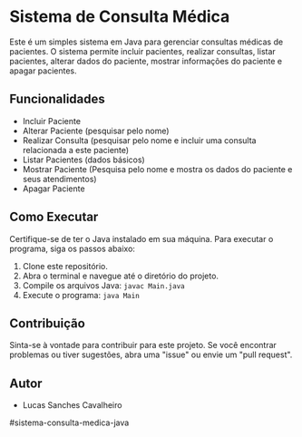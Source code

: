 # Sistema de Consulta Médica

Este é um simples sistema em Java para gerenciar consultas médicas de pacientes. 
O sistema permite incluir pacientes, realizar consultas, listar pacientes, alterar dados do paciente, 
mostrar informações do paciente e apagar pacientes.

## Funcionalidades

- Incluir Paciente
- Alterar Paciente (pesquisar pelo nome)
- Realizar Consulta (pesquisar pelo nome e incluir uma consulta relacionada a este paciente)
- Listar Pacientes (dados básicos)
- Mostrar Paciente (Pesquisa pelo nome e mostra os dados do paciente e seus atendimentos)
- Apagar Paciente

## Como Executar

Certifique-se de ter o Java instalado em sua máquina. Para executar o programa, siga os passos abaixo:

1. Clone este repositório.
2. Abra o terminal e navegue até o diretório do projeto.
3. Compile os arquivos Java: `javac Main.java`
4. Execute o programa: `java Main`

## Contribuição

Sinta-se à vontade para contribuir para este projeto. Se você encontrar problemas ou tiver sugestões, abra uma "issue" ou envie um "pull request".

## Autor

- Lucas Sanches Cavalheiro

# s i s t e m a - c o n s u l t a - m e d i c a - j a v a  
 